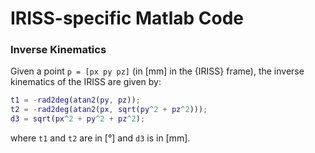 # IRISS-specific Matlab Code

### Inverse Kinematics
Given a point `p = [px py pz]` (in \[mm\] in the {IRISS} frame), the inverse kinematics of the IRISS are given by:

```matlab
t1 = -rad2deg(atan2(py, pz));
t2 = -rad2deg(atan2(px, sqrt(py^2 + pz^2)));
d3 = sqrt(px^2 + py^2 + pz^2);
```

where `t1` and `t2` are in \[°\] and `d3` is in [mm]. 
